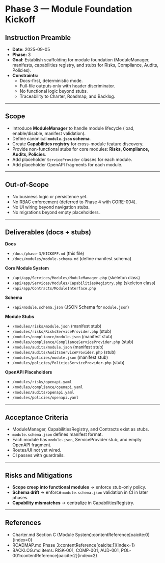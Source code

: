 # Phase 3 — Module Foundation Kickoff

## Instruction Preamble
- **Date:** 2025-09-05  
- **Phase:** 3  
- **Goal:** Establish scaffolding for module foundation (ModuleManager, manifests, capabilities registry, and stubs for Risks, Compliance, Audits, Policies).  
- **Constraints:**  
  - Docs-first, deterministic mode.  
  - Full-file outputs only with header discriminator.  
  - No functional logic beyond stubs.  
  - Traceability to Charter, Roadmap, and Backlog.  

---

## Scope
- Introduce **ModuleManager** to handle module lifecycle (load, enable/disable, manifest validation).  
- Define canonical **`module.json` schema**.  
- Create **Capabilities registry** for cross-module feature discovery.  
- Provide non-functional stubs for core modules: **Risks, Compliance, Audits, Policies**.  
- Add placeholder `ServiceProvider` classes for each module.  
- Add placeholder OpenAPI fragments for each module.  

---

## Out-of-Scope
- No business logic or persistence yet.  
- No RBAC enforcement (deferred to Phase 4 with CORE-004).  
- No UI wiring beyond navigation stubs.  
- No migrations beyond empty placeholders.  

---

## Deliverables (docs + stubs)

**Docs**
- `/docs/phase-3/KICKOFF.md` (this file)  
- `/docs/modules/module-schema.md` (define manifest schema)  

**Core Module System**
- `/api/app/Services/Modules/ModuleManager.php` (skeleton class)  
- `/api/app/Services/Modules/CapabilitiesRegistry.php` (skeleton class)  
- `/api/app/Contracts/ModuleInterface.php`  

**Schema**
- `/api/module.schema.json` (JSON Schema for `module.json`)  

**Module Stubs**
- `/modules/risks/module.json` (manifest stub)  
- `/modules/risks/RisksServiceProvider.php` (stub)  
- `/modules/compliance/module.json` (manifest stub)  
- `/modules/compliance/ComplianceServiceProvider.php` (stub)  
- `/modules/audits/module.json` (manifest stub)  
- `/modules/audits/AuditsServiceProvider.php` (stub)  
- `/modules/policies/module.json` (manifest stub)  
- `/modules/policies/PoliciesServiceProvider.php` (stub)  

**OpenAPI Placeholders**
- `/modules/risks/openapi.yaml`  
- `/modules/compliance/openapi.yaml`  
- `/modules/audits/openapi.yaml`  
- `/modules/policies/openapi.yaml`  

---

## Acceptance Criteria
- ModuleManager, CapabilitiesRegistry, and Contracts exist as stubs.  
- `module.schema.json` defines manifest format.  
- Each module has `module.json`, ServiceProvider stub, and empty OpenAPI fragment.  
- Routes/UI not yet wired.  
- CI passes with guardrails.  

---

## Risks and Mitigations
- **Scope creep into functional modules** → enforce stub-only policy.  
- **Schema drift** → enforce `module.schema.json` validation in CI in later phases.  
- **Capability mismatches** → centralize in CapabilitiesRegistry.  

---

## References
- Charter.md Section C (Module System):contentReference[oaicite:0]{index=0}  
- ROADMAP.md Phase 3:contentReference[oaicite:1]{index=1}  
- BACKLOG.md items: RISK-001, COMP-001, AUD-001, POL-001:contentReference[oaicite:2]{index=2}  
